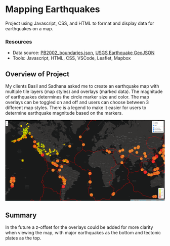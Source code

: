 # Mapping Earthquakes
Project using Javascript, CSS, and HTML to format and display data for earthquakes on a map.

### Resources
- Data source: [PB2002_boundaries.json](https://raw.githubusercontent.com/fraxen/tectonicplates/master/GeoJSON/PB2002_boundaries.json), [USGS Earthquake GeoJSON](https://earthquake.usgs.gov/earthquakes/feed/v1.0/summary/4.5_week.geojson)
- Tools: Javascript, HTML, CSS, VSCode, Leaflet, Mapbox

## Overview of Project
My clients Basil and Sadhana asked me to create an earthquake map with multiple tile layers (map styles) and overlays (marked data). The magnitude of earthquakes determines the circle marker size and color. The map overlays can be toggled on and off and users can choose between 3 different map styles. There is a legend to make it easier for users to determine earthquake magnitude based on the markers.

![Map](Earthquake_Challenge//static/images/Map.png)

## Summary
In the future a z-offset for the overlays could be added for more clarity when viewing the map, with major earthquakes as the bottom and tectonic plates as the top.
